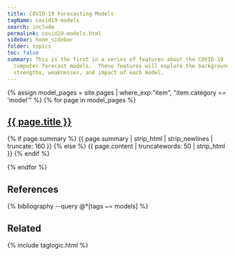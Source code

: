 ```yaml
---
title: COVID-19 Forecasting Models
tagName: covid19-models
search: include
permalink: covid19-models.html
sidebar: home_sidebar
folder: topics
toc: false
summary: This is the first in a series of features about the COVID-19
  computer forecast models.  These features will explore the background,
  strengths, weaknesses, and impact of each model.
---
```


{% assign model_pages = site.pages | where_exp:"item", "item.category == 'model'" %}
{% for page in model_pages %}
<h2><a href="{{ page.url }}">{{ page.title }}</a></h2>
<p>
  {% if page.summary %}
    {{ page.summary | strip_html | strip_newlines | truncate: 160 }}
  {% else %}
    {{ page.content | truncatewords: 50 | strip_html }}
  {% endif %}
</p>
{% endfor %}

<h2>References</h2>

{% bibliography --query @*[tags ~= models] %}

## Related

{% include taglogic.html %}
